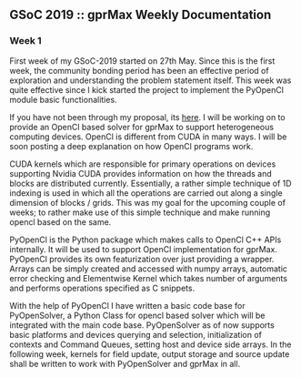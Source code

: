 ## GSoC 2019 :: gprMax Weekly Documentation
### Week 1
First week of my GSoC-2019 started on 27th May. Since this is the first week, the community bonding period has been an effective period of exploration and understanding the problem statement itself. This week was quite effective since I kick started the project to implement the PyOpenCl module basic functionalities. 

If you have not been through my proposal, its [here](https://drive.google.com/open?id=1lG_GW5REkjMihrtbBonxCqwEs7THf4ts). I will be working on to provide an OpenCl based solver for gprMax to support heterogeneous computing devices. OpenCl is different from CUDA in many ways. I will be soon posting a deep explanation on how OpenCl programs work. 

CUDA kernels which are responsible for primary operations on devices supporting Nvidia CUDA provides information on how the threads and blocks are distributed currently. Essentially, a rather simple technique of 1D indexing is used in which all the operations are carried out along a single dimension of blocks / grids. This was my goal for the upcoming couple of weeks; to rather make use of this simple technique and make running opencl based on the same. 

PyOpenCl is the Python package which makes calls to OpenCl C++ APIs internally. It will be used to support OpenCl implementation for gprMax. PyOpenCl provides its own featurization over just providing a wrapper. Arrays can be simply created and accessed with numpy arrays, automatic error checking and Elementwise Kernel which takes number of arguments and performs operations specified as C snippets. 

With the help of PyOpenCl I have written a basic code base for PyOpenSolver, a Python Class for opencl based solver which will be integrated with the main code base. PyOpenSolver as of now supports basic platforms and devices querying and selection, initialization of contexts and Command Queues, setting host and device side arrays. In the following week, kernels for field update, output storage and source update shall be written to work with PyOpenSolver and gprMax in all. 